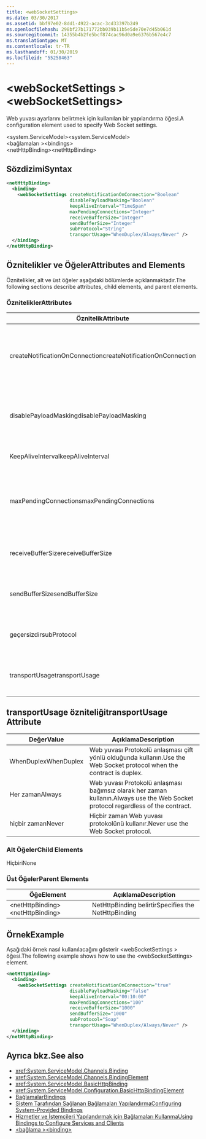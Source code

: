 ```yaml
---
title: <webSocketSettings>
ms.date: 03/30/2017
ms.assetid: bbf97e02-8dd1-4922-acac-3cd33397b249
ms.openlocfilehash: 298bf27b171772bb039b11b5e5de70e7d45b061d
ms.sourcegitcommit: 14355b4b2fe5bcf874cac96d0a9e6376b567e4c7
ms.translationtype: MT
ms.contentlocale: tr-TR
ms.lasthandoff: 01/30/2019
ms.locfileid: "55258463"
---
```

# <a name="websocketsettings"></a><span data-ttu-id="335e2-101">\<webSocketSettings ></span><span class="sxs-lookup"><span data-stu-id="335e2-101">\<webSocketSettings></span></span>
<span data-ttu-id="335e2-102">Web yuvası ayarlarını belirtmek için kullanılan bir yapılandırma öğesi.</span><span class="sxs-lookup"><span data-stu-id="335e2-102">A configuration element used to specify Web Socket settings.</span></span>  
  
<span data-ttu-id="335e2-103">\<system.ServiceModel></span><span class="sxs-lookup"><span data-stu-id="335e2-103">\<system.ServiceModel></span></span>  
<span data-ttu-id="335e2-104">\<bağlamaları ></span><span class="sxs-lookup"><span data-stu-id="335e2-104">\<bindings></span></span>  
<span data-ttu-id="335e2-105">\<netHttpBinding></span><span class="sxs-lookup"><span data-stu-id="335e2-105">\<netHttpBinding></span></span>  
  
## <a name="syntax"></a><span data-ttu-id="335e2-106">Sözdizimi</span><span class="sxs-lookup"><span data-stu-id="335e2-106">Syntax</span></span>  
  
```xml  
<netHttpBinding>
  <binding>
    <webSocketSettings createNotificationOnConnection="Boolean"
                       disablePayloadMasking="Boolean"
                       keepAliveInterval="TimeSpan"
                       maxPendingConnections="Integer"
                       receiveBufferSize="Integer"
                       sendBufferSize="Integer"
                       subProtocol="String"
                       transportUsage="WhenDuplex/Always/Never" />
  </binding>
</netHttpBinding>
```  
  
## <a name="attributes-and-elements"></a><span data-ttu-id="335e2-107">Öznitelikler ve Öğeler</span><span class="sxs-lookup"><span data-stu-id="335e2-107">Attributes and Elements</span></span>  
 <span data-ttu-id="335e2-108">Öznitelikler, alt ve üst öğeler aşağıdaki bölümlerde açıklanmaktadır.</span><span class="sxs-lookup"><span data-stu-id="335e2-108">The following sections describe attributes, child elements, and parent elements.</span></span>  
  
### <a name="attributes"></a><span data-ttu-id="335e2-109">Öznitelikler</span><span class="sxs-lookup"><span data-stu-id="335e2-109">Attributes</span></span>  
  
|<span data-ttu-id="335e2-110">Öznitelik</span><span class="sxs-lookup"><span data-stu-id="335e2-110">Attribute</span></span>|<span data-ttu-id="335e2-111">Açıklama</span><span class="sxs-lookup"><span data-stu-id="335e2-111">Description</span></span>|  
|---------------|-----------------|  
|<span data-ttu-id="335e2-112">createNotificationOnConnection</span><span class="sxs-lookup"><span data-stu-id="335e2-112">createNotificationOnConnection</span></span>|<span data-ttu-id="335e2-113">Bağlantı kurulduğunda bildirim gönderilip gönderilmeyeceğini belirtir.</span><span class="sxs-lookup"><span data-stu-id="335e2-113">Specifies whether a notification is sent upon connection.</span></span>|  
|<span data-ttu-id="335e2-114">disablePayloadMasking</span><span class="sxs-lookup"><span data-stu-id="335e2-114">disablePayloadMasking</span></span>|<span data-ttu-id="335e2-115">Web yuvası maskeleme devre dışı bırakılıp bırakılmadığını belirtir.</span><span class="sxs-lookup"><span data-stu-id="335e2-115">Specifies whether Web Socket masking is disabled.</span></span>|  
|<span data-ttu-id="335e2-116">KeepAliveInterval</span><span class="sxs-lookup"><span data-stu-id="335e2-116">keepAliveInterval</span></span>|<span data-ttu-id="335e2-117">Canlı tutma aralığı belirtir.</span><span class="sxs-lookup"><span data-stu-id="335e2-117">Specifies the keep alive interval.</span></span>|  
|<span data-ttu-id="335e2-118">maxPendingConnections</span><span class="sxs-lookup"><span data-stu-id="335e2-118">maxPendingConnections</span></span>|<span data-ttu-id="335e2-119">Gönderme hizmeti bekleyen bağlantılar maksimum sayısını belirtir.</span><span class="sxs-lookup"><span data-stu-id="335e2-119">Specifies the maximum number of connections awaiting dispatch on the service.</span></span>|  
|<span data-ttu-id="335e2-120">receiveBufferSize</span><span class="sxs-lookup"><span data-stu-id="335e2-120">receiveBufferSize</span></span>|<span data-ttu-id="335e2-121">Alış arabelleğinin boyutunu belirtir.</span><span class="sxs-lookup"><span data-stu-id="335e2-121">Specifies the size of the receive buffer.</span></span>|  
|<span data-ttu-id="335e2-122">sendBufferSize</span><span class="sxs-lookup"><span data-stu-id="335e2-122">sendBufferSize</span></span>|<span data-ttu-id="335e2-123">Gönderme arabellek boyutunu belirtir.</span><span class="sxs-lookup"><span data-stu-id="335e2-123">Specifies the size of the send buffer.</span></span>|  
|<span data-ttu-id="335e2-124">geçersizdir</span><span class="sxs-lookup"><span data-stu-id="335e2-124">subProtocol</span></span>|<span data-ttu-id="335e2-125">Web yuvası subprotocol'üne belirtir.</span><span class="sxs-lookup"><span data-stu-id="335e2-125">Specifies the Web Socket subprotocol.</span></span>|  
|<span data-ttu-id="335e2-126">transportUsage</span><span class="sxs-lookup"><span data-stu-id="335e2-126">transportUsage</span></span>|<span data-ttu-id="335e2-127">Web yuvaları kullanma zamanı belirtir.</span><span class="sxs-lookup"><span data-stu-id="335e2-127">Specifies when to use Web Sockets.</span></span>|  
  
## <a name="transportusage-attribute"></a><span data-ttu-id="335e2-128">transportUsage özniteliği</span><span class="sxs-lookup"><span data-stu-id="335e2-128">transportUsage Attribute</span></span>  
  
|<span data-ttu-id="335e2-129">Değer</span><span class="sxs-lookup"><span data-stu-id="335e2-129">Value</span></span>|<span data-ttu-id="335e2-130">Açıklama</span><span class="sxs-lookup"><span data-stu-id="335e2-130">Description</span></span>|  
|-----------|-----------------|  
|<span data-ttu-id="335e2-131">WhenDuplex</span><span class="sxs-lookup"><span data-stu-id="335e2-131">WhenDuplex</span></span>|<span data-ttu-id="335e2-132">Web yuvası Protokolü anlaşması çift yönlü olduğunda kullanın.</span><span class="sxs-lookup"><span data-stu-id="335e2-132">Use the Web Socket protocol when the contract is duplex.</span></span>|  
|<span data-ttu-id="335e2-133">Her zaman</span><span class="sxs-lookup"><span data-stu-id="335e2-133">Always</span></span>|<span data-ttu-id="335e2-134">Web yuvası Protokolü anlaşması bağımsız olarak her zaman kullanın.</span><span class="sxs-lookup"><span data-stu-id="335e2-134">Always use the Web Socket protocol regardless of the contract.</span></span>|  
|<span data-ttu-id="335e2-135">hiçbir zaman</span><span class="sxs-lookup"><span data-stu-id="335e2-135">Never</span></span>|<span data-ttu-id="335e2-136">Hiçbir zaman Web yuvası protokolünü kullanır.</span><span class="sxs-lookup"><span data-stu-id="335e2-136">Never use the Web Socket protocol.</span></span>|  
  
### <a name="child-elements"></a><span data-ttu-id="335e2-137">Alt Öğeler</span><span class="sxs-lookup"><span data-stu-id="335e2-137">Child Elements</span></span>  
 <span data-ttu-id="335e2-138">Hiçbiri</span><span class="sxs-lookup"><span data-stu-id="335e2-138">None</span></span>  
  
### <a name="parent-elements"></a><span data-ttu-id="335e2-139">Üst Öğeler</span><span class="sxs-lookup"><span data-stu-id="335e2-139">Parent Elements</span></span>  
  
|<span data-ttu-id="335e2-140">Öğe</span><span class="sxs-lookup"><span data-stu-id="335e2-140">Element</span></span>|<span data-ttu-id="335e2-141">Açıklama</span><span class="sxs-lookup"><span data-stu-id="335e2-141">Description</span></span>|  
|-------------|-----------------|  
|<span data-ttu-id="335e2-142">\<netHttpBinding></span><span class="sxs-lookup"><span data-stu-id="335e2-142">\<netHttpBinding></span></span>|<span data-ttu-id="335e2-143">NetHttpBinding belirtir</span><span class="sxs-lookup"><span data-stu-id="335e2-143">Specifies the NetHttpBinding</span></span>|  
  
## <a name="example"></a><span data-ttu-id="335e2-144">Örnek</span><span class="sxs-lookup"><span data-stu-id="335e2-144">Example</span></span>  
 <span data-ttu-id="335e2-145">Aşağıdaki örnek nasıl kullanılacağını gösterir \<webSocketSettings > öğesi.</span><span class="sxs-lookup"><span data-stu-id="335e2-145">The following example shows how to use the \<webSocketSettings> element.</span></span>  
  
```xml  
<netHttpBinding>
  <binding>
    <webSocketSettings createNotificationOnConnection="true"
                       disablePayloadMasking="false"
                       keepAliveInterval="00:10:00"
                       maxPendingConnections="100"
                       receiveBufferSize="1000"
                       sendBufferSize="1000"
                       subProtocol="Soap"
                       transportUsage="WhenDuplex/Always/Never" />
  </binding>
</netHttpBinding>
```  
  
## <a name="see-also"></a><span data-ttu-id="335e2-146">Ayrıca bkz.</span><span class="sxs-lookup"><span data-stu-id="335e2-146">See also</span></span>
- <xref:System.ServiceModel.Channels.Binding>
- <xref:System.ServiceModel.Channels.BindingElement>
- <xref:System.ServiceModel.BasicHttpBinding>
- <xref:System.ServiceModel.Configuration.BasicHttpBindingElement>
- [<span data-ttu-id="335e2-147">Bağlamalar</span><span class="sxs-lookup"><span data-stu-id="335e2-147">Bindings</span></span>](../../../../../docs/framework/wcf/bindings.md)
- [<span data-ttu-id="335e2-148">Sistem Tarafından Sağlanan Bağlamaları Yapılandırma</span><span class="sxs-lookup"><span data-stu-id="335e2-148">Configuring System-Provided Bindings</span></span>](../../../../../docs/framework/wcf/feature-details/configuring-system-provided-bindings.md)
- [<span data-ttu-id="335e2-149">Hizmetler ve İstemcileri Yapılandırmak için Bağlamaları Kullanma</span><span class="sxs-lookup"><span data-stu-id="335e2-149">Using Bindings to Configure Services and Clients</span></span>](../../../../../docs/framework/wcf/using-bindings-to-configure-services-and-clients.md)
- [<span data-ttu-id="335e2-150">\<bağlama ></span><span class="sxs-lookup"><span data-stu-id="335e2-150">\<binding></span></span>](../../../../../docs/framework/misc/binding.md)
